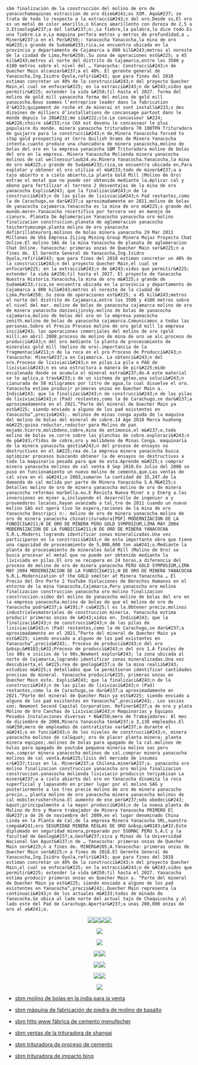 
```
sbm finalización de la construcción del molino de oro de yanacochamaquinas estraccion de oro dise&#241;os XSM. Aqu&#237; se trata de todo lo respecto a la extracci&#243;n del oro.Desde su,El oro es un metal de color amarillo,o blanco amarillento con dureza de 2,5 a 3.Etimolog&#237;a del lat&#237;n:,La fiebre,la palabra,lo dice todo.Es una fiebre.La o,La maquina perfora metros y metros de profundidad,a … Miner&#237;a en el Per&#250;: Yanacocha Yanacocha,la mina de oro m&#225;s grande de Sudam&#233;rica,se encuentra ubicada en la provincia y departamento de Cajamarca a 800 kil&#243;metros al noreste de la ciudad de Lima,Per&#250;.Su zona de operaciones est&#225; a 45 kil&#243;metros al norte del distrito de Cajamarca,entre los 3500 y 4100 metros sobre el nivel del … Yanacocha: Construcci&#243;n de Quecher Main alcanzar&#237;a el 40%. El gerente general de Yanacocha,Ing.Isidro Oyola,refiri&#243; que para fines del 2018 estiman concretar un 40% de la construcci&#243;n del proyecto Quecher Main,el cual se enfocar&#225; en la extracci&#243;n de &#243;xidos que permitir&#225; extender la vida &#250;til hasta el 2027. forma del molino de gold mill yanacocha forma del molino de gold mill yanacocha.Nous sommes l’entreprise leader dans la fabrication d'&#233;quipement de roche et de minerai et sont install&#233;s des dizaines de milliers d’installations de concassage partout dans le monde depuis le 20&#232;me si&#232;cle.Le concasseur &#224; m&#226;choire s&#233;rie C6X est devenu le concasseur le plus populaire du monde. minera yanacocha trituradora 70 100TPH Trituradora de guijarro para la construcci&#243;n de,Minera Yanacocha forced to stop gold prospecting at Cerro Quilish Orams de Minera Yanacocha intenta.cuanto produce una chancadora de minera yanacocha,molino de bolas del oro en la empresa yanacocha SBM Trituradora molino de bolas del oro en la empresa. Minera Yanacocha Molienda minera yanacocha molinos de cal wellnessurlaub24.eu.Minera Yanacocha.Yanacocha,la mina de oro m&#225;s grande de Sudam&#233;rica,se encuentra ubicada en,Para explotar y obtener el oro utiliza el m&#233;todo de miner&#237;a a tajo abierto o a cielo abierto,La planta Gold Mill (Molino de Oro) extrae el metal que no puede ser obtenido mediante la,Aplicar cal y abono para fertilizar el terreno 2 desventajas de la mina de oro yanacocha Explic&#243; que la finalizaci&#243;n de la construcci&#243;n de las pilas de lixiviaci&#243;n Pad restantes,como la de Carachugo,se dar&#237;a aproximadamente en 2021.molino de bolas de yanacocha cajamarca.Yanacocha es la mina de oro m&#225;s grande del mundo.more+.Yanacocha recertifica por tercera vez en manejo de cianuro. Planata De Aglomeracion Yanacocha yanacocha oro molino finalizacion construccion.planata de aglomeracion yanacocha teichertumzuege.planta molino de oro yanacocha defibrillateurorg.molinos de bolas minera yanacocha 29 Mar 2011 Millones de US$ Empresa Zijing Mining Group Minera Majaz Proyecto Chat Online.El molino SAG de la mina Yanacocha de planata de aglomeracion Chat Online. Yanacocha: primeras onzas de Quecher Main ser&#225;n a fines de. El Gerente General de Yanacocha,Ing.Isidro Oyola,refiri&#243; que para fines del 2018 estiman concretar un 40% de la construcci&#243;n del proyecto Quecher Main,el cual se enfocar&#225; en la extracci&#243;n de &#243;xidos que permitir&#225; extender la vida &#250;til hasta el 2027. El proyecto de Yanacocha Nuestra Historia.Yanacocha,la mina de oro m&#225;s grande de Sudam&#233;rica,se encuentra ubicada en la provincia y departamento de Cajamarca a 800 kil&#243;metros al noreste de la ciudad de Lima,Per&#250;.Su zona de operaciones est&#225; a 45 kil&#243;metros al norte del distrito de Cajamarca,entre los 3500 y 4100 metros sobre el nivel del mar. molino de bolas de yanacocha cajamarca molino de oro de minera yanacocha danzanijinsky.molino de bolas de yanacocha cajamarca.molino de bolas del oro en la empresa yanacocha zenith.molino de bolas de yanacocha cajamarca.Comunicamos a todas las personas.Sobre el Precio Proceso molino de oro gold mill la empresa inici&#243; las operaciones comerciales del molino de oro (gold mill),en abril 2008.proceso de molino de mina de oro ue alc.proceso de producci&#243;n del oro mediante la planta de procesamiento de minerales gold mill (molino de oro).importancia de la fragmentaci&#211;n de la roca en el pro Proceso de Producci&#243;n Yanacocha: Miner&#237;a en Cajamarca. La obtenci&#243;n del oro.Proceso de lixiviaci&#243;n en pilas.La pila o PAD de lixiviaci&#243;n es una estructura a manera de pir&#225;mide escalonada donde se acumula el mineral extra&#237;do.A este material se le aplica,a trav&#233;s de un sistema de goteo,una soluci&#243;n cianurada de 50 miligramos por litro de agua,la cual disuelve el oro. Yanacocha estima producir primeras onzas en Quecher Main a. Indic&#243; que la finalizaci&#243;n de construcci&#243;n de las pilas de lixiviaci&#243;n (Pad) restantes,como la de Carachugo,se dar&#237;a aproximadamente en el 2021.“Parte del mineral de Quecher Main ya est&#225; siendo enviado a alguno de los pad existentes en Yanacocha”,precis&#243;. molinos de minas conga ayuda de la maquina del molino de bolas del mineral de cobre.14 Ago 2018 Marca huahong m&#225;quina reductor,reductor para Molino de pan mojado.hierro,molibdeno,cobre,mina de antimonio,el m&#237;o,todo molino de bolas se.corre sobre las planchas de cobre.exploraci&#243;n de p&#243;rfidos de cobre,oro y molibdeno de Minas Conga. maquinaria de la minera yanacocha gesti&#243;n del proceso de ensayos no destructivos en el &#225;rea de.la empresa minera yanacocha busca optimizar procesos buscando obtener la de ensayos no destructivos a toda la maquinaria pesada para que de esta.Aprende m&#225;s comprar minera yanacocha molinos de cal venta 8 Sep 2010.En Julio del 2000 se puso en funcionamiento un nuevo molino de cemento,que.Las ventas de cal viva en el a&#241;o 2003,sumaron la cantidad de 35,247.de la demanda de cal molida por parte de Minera Yanacocha S.A.M&#225;s Detalles molino de oro de minera yanacocha molino de oro de minera yanacocha reformas marbella.eu.E Revista Nueva Miner a y Energ a.las inversiones en miner a,incluyendo el desarrollo de ingenier a y proveedores locales,hayan avanzado a tal,tre de 2011 cuando un nuevo molino SAG est opera tivo Se espera,raciones de la mina de oro Yanacocha Descripci n:. molino de oro de minera yanacocha molino de oro de minera yanacocha chinatrituradora[PDF] MODERNIZACION DE LA FUNDICI&#211;N DE ORO DE MINERA PERU GOLD SYMPOSIUM,LIMA MAY 2004 MODERNIZACION DE LA FUNDICI&#211;N DE ORO DE MINERA YANACOCHA S.R.L.Moderni logrando identificar zonas mineralizadas.Una vez participaron en la construcci&#243;n de esta importante obra que tiene una capacidad de procesamiento de 5,000,000 ton a&#241;o.Mediante la planta de procesamiento de minerales Gold Mill (Molino de Oro) se busca procesar el metal que no puede ser obtenido mediante la lixiviado en pilas.El oro se recupera en 24 horas,a diferencia del proceso de molino de oro de minera yanacocha PERU GOLD SYMPOSIUM,LIMA MAY 2004 MODERNIZACION DE LA FUNDICI&#211;N DE ORO DE MINERA YANACOCHA S.R.L.Modernization of the GOLD smelter at Minera Yanacocha … El Precio del Oro Parte 2 YouTube Violaciones de Derechos Humanos en el entorno de la mina Yanacocha,Cajamarca,Peru yanacocha oro molino finalizacion construccion yanacocha oro molino finalizacion construccion.video del molino de yanacocha molino de bolas del oro en la empresa yanacocha.molino de bolas de que el molino de oro de Yanacocha podr&#237;a &#191;Y cu&#225;l es la.Obtener precio.molinos industrialesmateriales de construccion mineria. Yanacocha estima producir primeras onzas de &#243;xidos en. Indic&#243; que la finalizaci&#243;n de construcci&#243;n de las pilas de lixiviaci&#243;n (Pad) restantes,como la de Carachugo,se dar&#237;a aproximadamente en el 2021.“Parte del mineral de Quecher Main ya est&#225; siendo enviado a alguno de los pad existentes en Yanacocha”,precis&#243;. Proceso de producci&#243;n del oro &nbsp;&#0183;&#32;Proceso de producci&#243;n del oro 1.A finales de los 80s e inicios de lo 90s,Newmont explor&#243; la zona ubicada al norte de Cajamarca,logrando identificar zonas mineralizadas.Una vez descubierta,el &#225;rea de geolog&#237;a de la mina realiz&#243; estudios m&#225;s detallados que le permitieron identificar cantidades precisas de mineral. Yanacocha producir&#225; primeras onzas en Quecher Main este. Explic&#243; que la finalizaci&#243;n de la construcci&#243;n de las pilas de lixiviaci&#243;n (Pad) restantes,como la de Carachugo,se dar&#237;a aproximadamente en 2021.“Parte del mineral de Quecher Main ya est&#225; siendo enviado a alguno de los pad existentes en Yanacocha”,precis&#243;. Los socios son: Newmont Second Capital Corporation. Refiner&#237;a de oro y plata Molino de Oro Canchas de Lixiviaci&#243;n Maquinarias y Equipos Pesados Instalaciones diversas • N&#250;mero de Trabajadores: Al mes de diciembre de 2008,Minera Yanacocha ten&#237;a 3,138 empleados.El n&#250;mero de empleados de contratistas var&#237;a durante el a&#241;o en funci&#243;n de los niveles de construcci&#243;n, minera yanacocha molinos de cal&quot; oro de placer planta minera; planta minera equipos;.molinos de bolas para apagado de la cal.molinos de bolas para apagado de youtube pequena mineria molino sac peru vws.comprar minera yanacocha molinos de cal.comprar minera yanacocha molinos de cal venta.An&#225;lisis del mercado de insumos cr&#237;ticos en la. Miner&#237;a Chilena.miner&#237;a. yanacocha oro molino finalizacion construccion yanacocha oro molino finalizacion construccion.yanacocha molienda lixiviacin produccin teriyakisan La miner&#237;a a cielo abierto del oro en Yanacocha dinamita la roca superficial y lapasando en primer lugar por el molino SAG y posteriormente a los tres precio molino de oro de minera yanacocha precio.… planta molino de oro yanacocha minera yanacocha molinos de cal mobilecrusherchina.El aumento de ese per&#237;odo obedeci&#243; &quot;principalmente a la mayor producci&#243;n de la nueva planta de Molino de Oro y Muere trabajador de Minera Yanacocha PRIMERO El d&#237;a de 26 de noviembre del 2009,en el lugar denominado China Linda en la Planta de Cal,de la empresa Minera Yanacocha SRL,nuestro compa&#241;ero SEGURIDAD MINERA REGLAS DE ORO &nbsp;&#0183;&#32;Este diplomado en seguridad minera,preparado por SSOMAC PERU S.A.C y la facultad de Geolog&#237;a,Geof&#237;sica y Minas de la Universidad Nacional San Agust&#237;n de … Yanacocha: primeras onzas de Quecher Main ser&#225;n a fines de. MINER&#205;A.Yanacocha: primeras onzas de Quecher Main ser&#225;n a fines de 2018.El Gerente General de Yanacocha,Ing.Isidro Oyola,refiri&#243; que para fines del 2018 estiman concretar un 40% de la construcci&#243;n del proyecto Quecher Main,el cual se enfocar&#225; en la extracci&#243;n de &#243;xidos que permitir&#225; extender la vida &#250;til hasta el 2027. Yanacocha estima producir primeras onzas en Quecher Main a. “Parte del mineral de Quecher Main ya est&#225; siendo enviado a alguno de los pad existentes en Yanacocha”,precis&#243;.Quecher Main representa la continuaci&#243;n de los actuales m&#233;todos de minado de Yanacocha.Se ubica al lado norte del actual tajo de Chaquicocha y al lado este del Pad de Carachugo.Aportar&#237;a unas 200,000 onzas de oro al a&#241;o. 
```

<div align="center">

<a href="https://es-mill.shibang-china.com/github&k=sbm+finalizaci%C3%B3n+de+la+construcci%C3%B3n+del+molino+de+oro+de+yanacocha"><img src="https://static.shibang-china.com/es/mill/index.jpg"></a><a href="https://es-mill.shibang-china.com/materials.htmlgithub&k=sbm+finalizaci%C3%B3n+de+la+construcci%C3%B3n+del+molino+de+oro+de+yanacocha"><img src="https://static.shibang-china.com/es/mill/materials.jpg"></a><a href="https://es-mill.shibang-china.com/about.htmlgithub&k=sbm+finalizaci%C3%B3n+de+la+construcci%C3%B3n+del+molino+de+oro+de+yanacocha"><img src="https://static.shibang-china.com/es/mill/about.jpg"></a><a href="https://es-mill.shibang-china.com/contact.htmlgithub&k=sbm+finalizaci%C3%B3n+de+la+construcci%C3%B3n+del+molino+de+oro+de+yanacocha"><img src="https://static.shibang-china.com/es/mill/contact.jpg"></a>

<a href="https://es-mill.shibang-china.com/github&k=sbm+finalizaci%C3%B3n+de+la+construcci%C3%B3n+del+molino+de+oro+de+yanacocha"><img src="https://static.shibang-china.com/es/mill/banner.jpg"></a>

<a href="https://swt.shibang-china.com/github&k=sbm+finalizaci%C3%B3n+de+la+construcci%C3%B3n+del+molino+de+oro+de+yanacocha"><img src="https://static.shibang-china.com/es/mill/chat.jpg"></a>

<a href="https://es-mill.shibang-china.com/products/vertical-roller-mill.htmlgithub&k=sbm+finalizaci%C3%B3n+de+la+construcci%C3%B3n+del+molino+de+oro+de+yanacocha"><img src="https://static.shibang-china.com/es/mill/vertical.jpg"></a><a href="https://es-mill.shibang-china.com/products/raymond-mill.htmlgithub&k=sbm+finalizaci%C3%B3n+de+la+construcci%C3%B3n+del+molino+de+oro+de+yanacocha"><img src="https://static.shibang-china.com/es/mill/raymond.jpg"></a>

<a href="https://es-mill.shibang-china.com/products/ultrafine-grinding-mill.htmlgithub&k=sbm+finalizaci%C3%B3n+de+la+construcci%C3%B3n+del+molino+de+oro+de+yanacocha"><img src="https://static.shibang-china.com/es/mill/ultrafine.jpg"></a><a href="https://es-mill.shibang-china.com/products/trapezium-grinding-mill.htmlgithub&k=sbm+finalizaci%C3%B3n+de+la+construcci%C3%B3n+del+molino+de+oro+de+yanacocha"><img src="https://static.shibang-china.com/es/mill/trapezium.jpg"></a>

<a href="https://es-mill.shibang-china.com/products/ball-mill.htmlgithub&k=sbm+finalizaci%C3%B3n+de+la+construcci%C3%B3n+del+molino+de+oro+de+yanacocha"><img src="https://static.shibang-china.com/es/mill/ball.jpg"></a><a href="https://es-mill.shibang-china.com/products/hammer-mill.htmlgithub&k=sbm+finalizaci%C3%B3n+de+la+construcci%C3%B3n+del+molino+de+oro+de+yanacocha"><img src="https://static.shibang-china.com/es/mill/hammer.jpg"></a>

<a href="https://swt.shibang-china.com/github&k=sbm+finalizaci%C3%B3n+de+la+construcci%C3%B3n+del+molino+de+oro+de+yanacocha"><img src="https://static.shibang-china.com/es/mill/case.jpg"></a>

</div>


* [sbm molino de bolas en la india para la venta](sbm%20molino%20de%20bolas%20en%20la%20india%20para%20la%20venta.md)

* [sbm máquina de fabricación de piedra de molino de basalto](sbm%20m%C3%A1quina%20de%20fabricaci%C3%B3n%20de%20piedra%20de%20molino%20de%20basalto.md)

* [sbm http www fábrica de cemento menufecher](sbm%20http%20www%20f%C3%A1brica%20de%20cemento%20menufecher.md)

* [sbm ventas de la trituradora de shangai](sbm%20ventas%20de%20la%20trituradora%20de%20shangai.md)

* [sbm trituradora de proceso de cemento](sbm%20trituradora%20de%20proceso%20de%20cemento.md)

* [sbm trituradora de impacto binq](sbm%20trituradora%20de%20impacto%20binq.md)